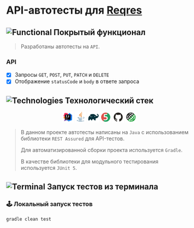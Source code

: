 # API-автотесты для [Reqres](https://reqres.in/)

## <img width="4%" title="Functional" src="images/functional.png"> Покрытый функционал

> Разработаны автотесты на <code>API</code>.
### API

- [x] Запросы <code>GET</code>, <code>POST</code>, <code>PUT</code>, <code>PATCH</code> и <code>DELETE</code>
- [x] Отображение <code>statusCode</code> и <code>body</code> в ответе запроса

## <img width="4%" title="Technologies" src="images/technologies.png"> Технологический стек

<p align="center">
<img width="6%" title="IntelliJ IDEA" src="images/logo/Intelij_IDEA.svg">
<img width="6%" title="Java" src="images/logo/Java.svg">
<img width="6%" title="Gradle" src="images/logo/Gradle.svg">
<img width="6%" title="JUnit5" src="images/logo/JUnit5.svg">
<img width="6%" title="GitHub" src="images/logo/GitHub.svg">
<img width="6%" title="Rest Assured" src="images/logo/Rest-Assured.svg">
</p>

> В данном проекте автотесты написаны на <code>Java</code> с использованием библиотеки <code>REST Assured</code> для API-тестов.
>
> Для автоматизированной сборки проекта используется <code>Gradle</code>.
>
> В качестве библиотеки для модульного тестирования используется <code>JUnit 5</code>.
## <img width="4%" title="Terminal" src="images/terminal.png"> Запуск тестов из терминала

### :joystick: Локальный запуск тестов

```
gradle clean test
```
